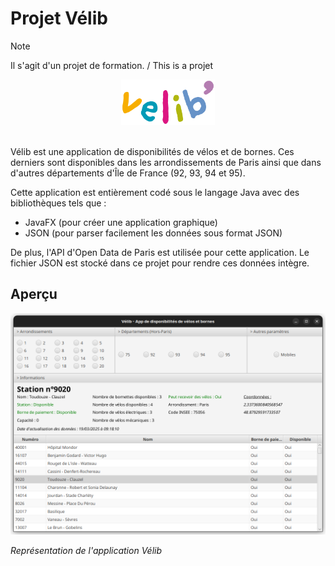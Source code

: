 # Projet Vélib

> [!NOTE]
> Il s'agit d'un projet de formation. / This is a projet 

<div style="text-align: center;">
    <img src="img/velib_logo.svg" width="150px" />
</div>

<br />

Vélib est une application de disponibilités de vélos et de bornes. Ces derniers sont disponibles dans les arrondissements de Paris ainsi que dans d'autres départements d'Île de France (92, 93, 94 et 95).

Cette application est entièrement codé sous le langage Java avec des bibliothèques tels que :
- JavaFX (pour créer une application graphique)
- JSON (pour parser facilement les données sous format JSON)

De plus, l'API d'Open Data de Paris est utilisée pour cette application. Le fichier JSON est stocké dans ce projet pour rendre ces données intègre.

## Aperçu

![Aperçu de l'app Vélib](img/image.png)

_Représentation de l'application Vélib_